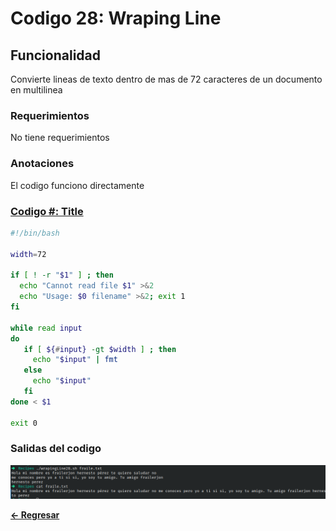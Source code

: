 # Codigo 28: Wraping Line

## Funcionalidad
Convierte lineas de texto dentro de mas de 72 caracteres de un documento en multilinea

### **Requerimientos**
No tiene requerimientos

### **Anotaciones**
El codigo funciono directamente

### **[Codigo #: Title](wrapingLine28.sh)**

```bash
#!/bin/bash

width=72

if [ ! -r "$1" ] ; then
  echo "Cannot read file $1" >&2
  echo "Usage: $0 filename" >&2; exit 1
fi

while read input
do
   if [ ${#input} -gt $width ] ; then
     echo "$input" | fmt 
   else
     echo "$input"
   fi
done < $1

exit 0
```

### **Salidas del codigo**

![Salida.png](Salida.png)

**[<- Regresar](../README.md)**